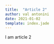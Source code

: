 ```yaml
---
title:  "Article 2"
author: val antonini
date: 2021-01-02
template: index.jade
---
```



I am article 2
